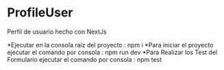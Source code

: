 # ProfileUser
Perfil de usuario hecho con NextJs

*Ejecutar en la consola raiz del proyecto : npm i
*Para iniciar el proyecto ejecutar el comando por consola : npm run dev
*Para Realizar los Test del Formulario ejecutar el comando por consola : npm test